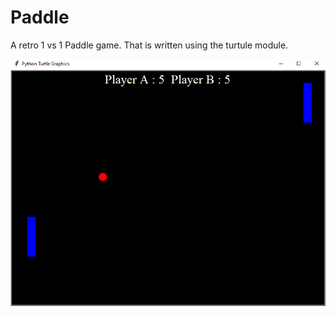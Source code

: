 # Paddle

A retro 1 vs 1 Paddle game. That is written using the turtule module.


![Untitled.png](https://github.com/farhatbassel/paddle/blob/main/Untitled.png)
